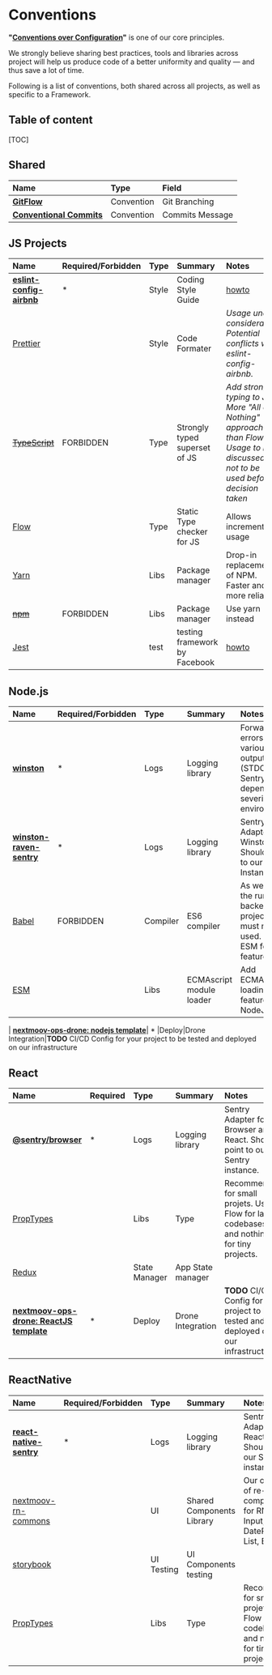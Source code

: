 # Conventions

**"[Conventions over Configuration](https://en.wikipedia.org/wiki/Convention_over_configuration)"** is one of our core principles.  

We strongly believe sharing best practices, tools and libraries across project will help us produce code of a better uniformity and quality — and thus save a lot of time.

Following is a list of conventions, both shared across all projects, as well as specific to a Framework. 

## Table of content

[TOC]

## Shared

|Name|Type|Field|
|:--|:--|:--|
| **[GitFlow](https://nvie.com/posts/a-successful-git-branching-model/)**|Convention|Git Branching|
| **[Conventional Commits](https://www.conventionalcommits.org/en/v1.0.0-beta.2/)**|Convention|Commits Message|


## JS Projects

|Name|Required/Forbidden|Type|Summary|Notes
|:--|:--|:--|:--|:--|
| **[eslint-config-airbnb](https://github.com/airbnb/javascript/tree/master/packages/eslint-config-airbnb)**| * | Style | Coding Style Guide | [howto](./howto-eslint-airbnb)
| [Prettier](https://prettier.io/)|  | Style | Code Formater |_Usage under consideration. Potential conflicts with eslint-config-airbnb._
| [~~TypeScript~~](https://www.typescriptlang.org/)|FORBIDDEN|Type|Strongly typed superset of JS|_Add strong typing to JS. More "All or Nothing" approach than Flow. Usage to be discussed, not to be used before decision taken_|
| [Flow](https://flow.org)| |Type|Static Type checker for JS|Allows incremental usage|
| [Yarn](https://yarnpkg.com/fr/)| |Libs|Package manager |Drop-in replacement of NPM. Faster and more reliable.
| [~~npm~~](https://yarnpkg.com/fr/)|FORBIDDEN|Libs|Package manager|Use yarn instead
| [Jest](https://jestjs.io/docs/en/getting-started) | | test | testing framework by Facebook | [howto](./howto-jest)


## Node.js

|Name|Required/Forbidden|Type|Summary|Notes
|:--|:--|:--|:--|:--|
| **[winston](https://github.com/winstonjs/winston)**| * |Logs|Logging library|Forward logs & errors to various outputs (STDOUT, Sentry, Slack) depending on severity and environnement|
| **[winston-raven-sentry](https://github.com/niftylettuce/winston-raven-sentry)**|*|Logs|Logging library|Sentry Adapter for Winston. Should point to our Sentry Instance
| [Babel](https://babeljs.io/)| FORBIDDEN |Compiler|ES6 compiler|As we control the runtime on backend project, Babel must not e used. Use ESM for import features.|
| [ESM](https://www.npmjs.com/package/esm)| |Libs|ECMAscript module loader|Add ECMAscript loading feature to NodeJS|

| **[nextmoov-ops-drone: nodejs template]()**| * |Deploy|Drone Integration|**TODO** CI/CD Config for your project to be tested and deployed on our infrastructure

## React

|Name|Required|Type|Summary|Notes
|:--|:--|:--|:--|:--|
| **[@sentry/browser](https://docs.sentry.io/platforms/javascript/react/)**| * |Logs|Logging library|Sentry Adapter for Browser and React. Should point to our Sentry instance. 
| [PropTypes](https://reactjs.org/docs/typechecking-with-proptypes.html)| |Libs|Type|Recommended for small projets. Use Flow for larger codebases, and nothing for tiny projects.| [storybook](https://github.com/storybooks/storybook)|  |UI Testing|UI Components testing|
| [Redux](https://github.com/reduxjs/redux)|  |State Manager| App State manager |
| **[nextmoov-ops-drone: ReactJS template]()**| * |Deploy|Drone Integration|**TODO** CI/CD Config for your project to be tested and deployed on our infrastructure


## ReactNative

|Name|Required/Forbidden|Type|Summary|Notes
|:--|:--|:--|:--|:--|
| **[react-native-sentry](https://github.com/getsentry/react-native-sentry)**| * |Logs|Logging library|Sentry Adapter for React Native. Should point to our Sentry instance. 
| [nextmoov-rn-commons](https://bitbucket.org/nextmoov/nextmoov-rn-commons/)|  |UI|Shared Components Library|Our own sets of re-usable components for RN apps: Input, DatePicker, List, Buttons,...
| [storybook](https://github.com/storybooks/storybook)|  |UI Testing|UI Components testing|
| [PropTypes](https://reactjs.org/docs/typechecking-with-proptypes.html)| |Libs|Type|Recommended for small projets. Use Flow for larger codebases, and nothing for tiny projects.

